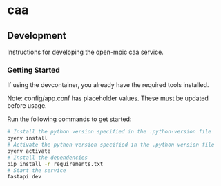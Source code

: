 # caa

## Development

Instructions for developing the open-mpic caa service.

### Getting Started

If using the devcontainer, you already have the required tools installed.

Note: config/app.conf has placeholder values. These must be updated before usage.

Run the following commands to get started:

```bash
# Install the python version specified in the .python-version file
pyenv install
# Activate the python version specified in the .python-version file
pyenv activate
# Install the dependencies
pip install -r requirements.txt
# Start the service
fastapi dev
```
